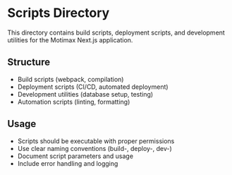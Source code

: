 # Scripts Directory

This directory contains build scripts, deployment scripts, and development utilities for the Motimax Next.js application.

## Structure
- Build scripts (webpack, compilation)
- Deployment scripts (CI/CD, automated deployment)
- Development utilities (database setup, testing)
- Automation scripts (linting, formatting)

## Usage
- Scripts should be executable with proper permissions
- Use clear naming conventions (build-, deploy-, dev-)
- Document script parameters and usage
- Include error handling and logging
